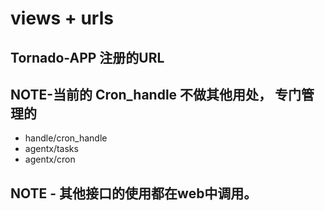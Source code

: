 # views + urls 


## Tornado-APP 注册的URL



## NOTE-当前的 Cron_handle 不做其他用处， 专门管理的
- handle/cron_handle
- agentx/tasks
- agentx/cron 

## NOTE - 其他接口的使用都在web中调用。
